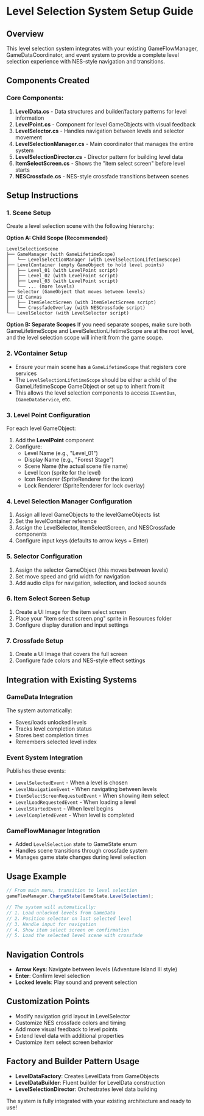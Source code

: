 ﻿# Level Selection System Setup Guide

## Overview
This level selection system integrates with your existing GameFlowManager, GameDataCoordinator, and event system to provide a complete level selection experience with NES-style navigation and transitions.

## Components Created

### Core Components:
1. **LevelData.cs** - Data structures and builder/factory patterns for level information
2. **LevelPoint.cs** - Component for level GameObjects with visual feedback
3. **LevelSelector.cs** - Handles navigation between levels and selector movement
4. **LevelSelectionManager.cs** - Main coordinator that manages the entire system
5. **LevelSelectionDirector.cs** - Director pattern for building level data
6. **ItemSelectScreen.cs** - Shows the "item select screen" before level starts
7. **NESCrossfade.cs** - NES-style crossfade transitions between scenes

## Setup Instructions

### 1. Scene Setup
Create a level selection scene with the following hierarchy:

**Option A: Child Scope (Recommended)**
```
LevelSelectionScene
├── GameManager (with GameLifetimeScope)
│   └── LevelSelectionManager (with LevelSelectionLifetimeScope)
├── LevelContainer (empty GameObject to hold level points)
│   ├── Level_01 (with LevelPoint script)
│   ├── Level_02 (with LevelPoint script)
│   ├── Level_03 (with LevelPoint script)
│   └── ... (more levels)
├── Selector (GameObject that moves between levels)
├── UI Canvas
│   ├── ItemSelectScreen (with ItemSelectScreen script)
│   └── CrossfadeOverlay (with NESCrossfade script)
└── LevelSelector (with LevelSelector script)
```

**Option B: Separate Scopes**
If you need separate scopes, make sure both GameLifetimeScope and LevelSelectionLifetimeScope are at the root level, and the level selection scope will inherit from the game scope.

### 2. VContainer Setup
- Ensure your main scene has a `GameLifetimeScope` that registers core services
- The `LevelSelectionLifetimeScope` should be either a child of the GameLifetimeScope GameObject or set up to inherit from it
- This allows the level selection components to access `IEventBus`, `IGameDataService`, etc.

### 3. Level Point Configuration
For each level GameObject:
1. Add the **LevelPoint** component
2. Configure:
   - Level Name (e.g., "Level_01")
   - Display Name (e.g., "Forest Stage")
   - Scene Name (the actual scene file name)
   - Level Icon (sprite for the level)
   - Icon Renderer (SpriteRenderer for the icon)
   - Lock Renderer (SpriteRenderer for lock overlay)

### 4. Level Selection Manager Configuration
1. Assign all level GameObjects to the levelGameObjects list
2. Set the levelContainer reference
3. Assign the LevelSelector, ItemSelectScreen, and NESCrossfade components
4. Configure input keys (defaults to arrow keys + Enter)

### 5. Selector Configuration
1. Assign the selector GameObject (this moves between levels)
2. Set move speed and grid width for navigation
3. Add audio clips for navigation, selection, and locked sounds

### 6. Item Select Screen Setup
1. Create a UI Image for the item select screen
2. Place your "item select screen.png" sprite in Resources folder
3. Configure display duration and input settings

### 7. Crossfade Setup
1. Create a UI Image that covers the full screen
2. Configure fade colors and NES-style effect settings

## Integration with Existing Systems

### GameData Integration
The system automatically:
- Saves/loads unlocked levels
- Tracks level completion status
- Stores best completion times
- Remembers selected level index

### Event System Integration
Publishes these events:
- `LevelSelectedEvent` - When a level is chosen
- `LevelNavigationEvent` - When navigating between levels
- `ItemSelectScreenRequestedEvent` - When showing item select
- `LevelLoadRequestedEvent` - When loading a level
- `LevelStartedEvent` - When level begins
- `LevelCompletedEvent` - When level is completed

### GameFlowManager Integration
- Added `LevelSelection` state to GameState enum
- Handles scene transitions through crossfade system
- Manages game state changes during level selection

## Usage Example

```csharp
// From main menu, transition to level selection
gameFlowManager.ChangeState(GameState.LevelSelection);

// The system will automatically:
// 1. Load unlocked levels from GameData
// 2. Position selector on last selected level
// 3. Handle input for navigation
// 4. Show item select screen on confirmation
// 5. Load the selected level scene with crossfade
```

## Navigation Controls
- **Arrow Keys**: Navigate between levels (Adventure Island III style)
- **Enter**: Confirm level selection
- **Locked levels**: Play sound and prevent selection

## Customization Points
- Modify navigation grid layout in LevelSelector
- Customize NES crossfade colors and timing
- Add more visual feedback to level points
- Extend level data with additional properties
- Customize item select screen behavior

## Factory and Builder Pattern Usage
- **LevelDataFactory**: Creates LevelData from GameObjects
- **LevelDataBuilder**: Fluent builder for LevelData construction
- **LevelSelectionDirector**: Orchestrates level data building

The system is fully integrated with your existing architecture and ready to use!
